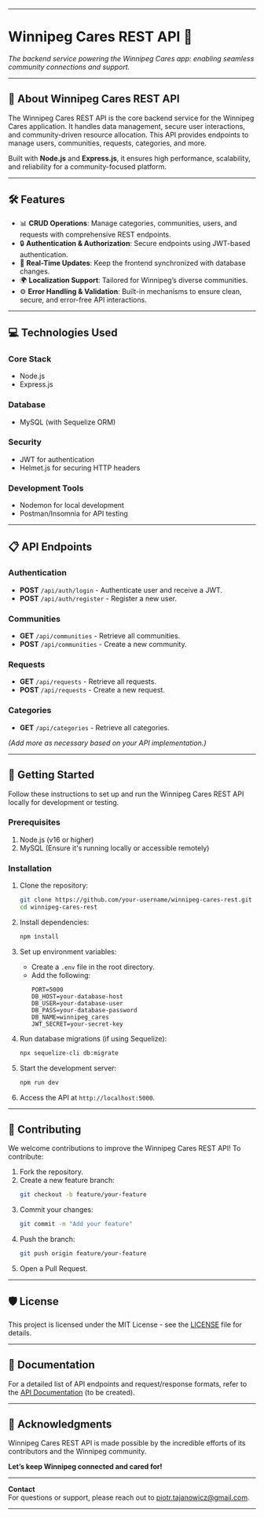 
---

# **Winnipeg Cares REST API** 🌟  
*The backend service powering the Winnipeg Cares app: enabling seamless community connections and support.*

---

## 🚀 **About Winnipeg Cares REST API**  

The Winnipeg Cares REST API is the core backend service for the Winnipeg Cares application. It handles data management, secure user interactions, and community-driven resource allocation. This API provides endpoints to manage users, communities, requests, categories, and more.  

Built with **Node.js** and **Express.js**, it ensures high performance, scalability, and reliability for a community-focused platform.  

---

## 🛠️ **Features**  

- 📊 **CRUD Operations**: Manage categories, communities, users, and requests with comprehensive REST endpoints.  
- 🔒 **Authentication & Authorization**: Secure endpoints using JWT-based authentication.  
- 🔄 **Real-Time Updates**: Keep the frontend synchronized with database changes.  
- 🌍 **Localization Support**: Tailored for Winnipeg’s diverse communities.  
- ⚙️ **Error Handling & Validation**: Built-in mechanisms to ensure clean, secure, and error-free API interactions.  

---

## 💻 **Technologies Used**  

### **Core Stack**  
- Node.js  
- Express.js  

### **Database**  
- MySQL (with Sequelize ORM)  

### **Security**  
- JWT for authentication  
- Helmet.js for securing HTTP headers  

### **Development Tools**  
- Nodemon for local development  
- Postman/Insomnia for API testing  

---

## 📋 **API Endpoints**  

### **Authentication**  
- **POST** `/api/auth/login` - Authenticate user and receive a JWT.  
- **POST** `/api/auth/register` - Register a new user.  

### **Communities**  
- **GET** `/api/communities` - Retrieve all communities.  
- **POST** `/api/communities` - Create a new community.  

### **Requests**  
- **GET** `/api/requests` - Retrieve all requests.  
- **POST** `/api/requests` - Create a new request.  

### **Categories**  
- **GET** `/api/categories` - Retrieve all categories.  

*(Add more as necessary based on your API implementation.)*  

---

## 🚧 **Getting Started**  

Follow these instructions to set up and run the Winnipeg Cares REST API locally for development or testing.

### **Prerequisites**  
1. Node.js (v16 or higher)  
2. MySQL (Ensure it's running locally or accessible remotely)  

### **Installation**  
1. Clone the repository:  
   ```bash
   git clone https://github.com/your-username/winnipeg-cares-rest.git
   cd winnipeg-cares-rest
   ```

2. Install dependencies:  
   ```bash
   npm install
   ```

3. Set up environment variables:  
   - Create a `.env` file in the root directory.  
   - Add the following:  
     ```env
     PORT=5000
     DB_HOST=your-database-host
     DB_USER=your-database-user
     DB_PASS=your-database-password
     DB_NAME=winnipeg_cares
     JWT_SECRET=your-secret-key
     ```

4. Run database migrations (if using Sequelize):  
   ```bash
   npx sequelize-cli db:migrate
   ```

5. Start the development server:  
   ```bash
   npm run dev
   ```

6. Access the API at `http://localhost:5000`.  

---

## 🤝 **Contributing**  

We welcome contributions to improve the Winnipeg Cares REST API! To contribute:  
1. Fork the repository.  
2. Create a new feature branch:  
   ```bash
   git checkout -b feature/your-feature
   ```
3. Commit your changes:  
   ```bash
   git commit -m "Add your feature"
   ```
4. Push the branch:  
   ```bash
   git push origin feature/your-feature
   ```
5. Open a Pull Request.  

---

## 🛡️ **License**  

This project is licensed under the MIT License - see the [LICENSE](LICENSE) file for details.  

---

## 📖 **Documentation**  

For a detailed list of API endpoints and request/response formats, refer to the [API Documentation](docs/api.md) (to be created).  

---

## 🌟 **Acknowledgments**  

Winnipeg Cares REST API is made possible by the incredible efforts of its contributors and the Winnipeg community.  

**Let’s keep Winnipeg connected and cared for!**  

---

**Contact**  
For questions or support, please reach out to [piotr.tajanowicz@gmail.com](mailto:piotr.tajanowicz@gmail.com).  

---  